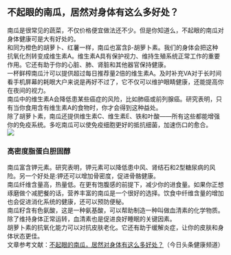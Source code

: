 ## 不起眼的南瓜，居然对身体有这么多好处？  
南瓜是很常见的蔬菜，不仅价格便宜做法还不少。但是你知道么，不起眼的南瓜对身体健康可是大有好处的。  
和同为橙色的胡萝卜、红薯一样，南瓜也富含β-胡萝卜素。我们的身体会把这种抗氧化剂转变成维生素A。维生素A具有保护视力、维持生殖系统正常工作的重要作用。它还有助于你的心脏、肺、肾脏和其他器官保持健康。  
一杯鲜榨南瓜汁可以提供超过每日推荐量2倍的维生素A。及时补充VA对于长时间看手机屏幕的耗眼大户来说是再好不过了，它不仅可以维护眼睛健康，还能提高你在夜间的视力。  
南瓜中的维生素A会降低患某些癌症的风险，比如肺癌或前列腺癌。研究表明，只有当你食用含有维生素A的食物时，你才会得到这种益处。  
除了胡萝卜素，南瓜还提供维生素C、维生素E、铁和叶酸——所有这些都能增强你的免疫系统。多吃南瓜可以使免疫细胞更好的抵抗细菌，加速伤口的愈合。  
![](http://cdncms.v-keep.cn/wp-content/uploads/2020/06/timg-52-1-1024x683.jpg)  
### 高密度脂蛋白胆固醇  
南瓜富含钾元素。研究表明，钾元素可以降低患中风、肾结石和2型糖尿病的风险。另一个好处是:钾还可以增加骨密度，促进骨骼健康。  
南瓜纤维含量高，热量低。在更有饱腹感的前提下，减少你的进食量。如果你正想琢磨做个减肥餐的话，营养丰富的南瓜是一个很好的选择。饮食中纤维含量的增加也会促进消化系统的健康，还可以预防便秘。  
南瓜籽含有色氨酸，这是一种氨基酸，可以帮助制造一种叫做血清素的化学物质。除了维持身体正常运转，血清素也是促进良好睡眠的关键因素。  
胡萝卜素的抗氧化能力可以对抗皮肤老化。它还有助于缓解炎症，让你的皮肤和身体状态更佳。  
文章参考文献：<a href="https://www.toutiao.com/a6798365755579564548/">不起眼的南瓜，居然对身体有这么多好处？</a>（今日头条健康频道）  
<!--EndFragment-->  
